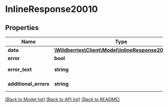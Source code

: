 # InlineResponse20010

## Properties
Name | Type | Description | Notes
------------ | ------------- | ------------- | -------------
**data** | [**\Wildberries\Client\Model\InlineResponse20010Data[]**](InlineResponse20010Data.md) |  | [optional] 
**error** | **bool** | Флаг ошибки. | [optional] 
**error_text** | **string** | Описание ошибки. | [optional] 
**additional_errors** | **string** | Дополнительные ошибки. | [optional] 

[[Back to Model list]](../../README.md#documentation-for-models) [[Back to API list]](../../README.md#documentation-for-api-endpoints) [[Back to README]](../../README.md)

